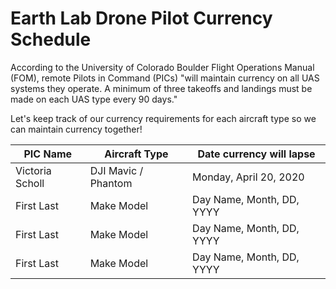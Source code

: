 # Earth Lab Drone Pilot Currency Schedule 

According to the University of Colorado Boulder Flight Operations Manual (FOM), remote Pilots in Command (PICs) "will maintain currency on all UAS systems they operate. A minimum of three takeoffs and landings must be made on each UAS type every 90 days." 

Let's keep track of our currency requirements for each aircraft type so we can maintain currency together! 


| PIC Name         | Aircraft Type         | Date currency will lapse  |
| ---------------- | --------------------- | ------------------------- |
| Victoria Scholl  | DJI Mavic / Phantom   | Monday, April 20, 2020    |
| First Last       | Make Model            | Day Name, Month, DD, YYYY |
| First Last       | Make Model            | Day Name, Month, DD, YYYY |
| First Last       | Make Model            | Day Name, Month, DD, YYYY |